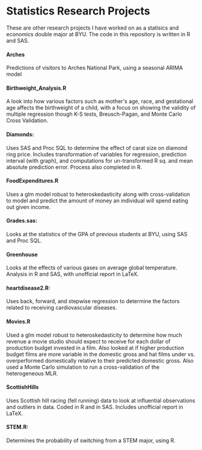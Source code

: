 # Statistics Research Projects
These are other research projects I have worked on as a statisics and economics double major at BYU. The code in this repository is written in R and SAS.


#### Arches
Predictions of visitors to Arches National Park, using a seasonal ARIMA model

#### Birthweight_Analysis.R

A look into how various factors such as mother's age, race, and gestational age affects the birthweight of a child, with a focus on showing the validity of multiple regression though K-S tests, Breusch-Pagan, and Monte Carlo Cross Validation. 

#### Diamonds:
Uses SAS and Proc SQL to determine the effect of carat size on diamond ring price. Includes transformation of variables for regression, prediction interval (with graph), and computations for un-transformed R sq. and mean absolute prediction error. 
Process also completed in R. 


#### FoodExpenditures.R
Uses a glm model robust to heteroskedasticity along with cross-validation to model and predict the amount of money an individual will spend eating out given income.


#### Grades.sas:
Looks at the statistics of the GPA of previous students at BYU, using SAS and Proc SQL. 


#### Greenhouse
Looks at the effects of various gases on average global temperature. Analysis in R and SAS, with unofficial report in LaTeX.


#### heartdisease2.R:
Uses back, forward, and stepwise regression to determine the factors related to receiving cardiovascular  diseases.


#### Movies.R
Used a glm model robust to heteroskedasticity to determine how much revenue a movie studio should expect to receive for each dollar of production budget invested in a film. Also looked at if higher production budget films are more variable in the domestic gross and hat films under vs. overperformed domestically relative to their predicted domestic gross. Also used a Monte Carlo simulation to run a cross-validation of the heterogeneous MLR.

#### ScottishHills
Uses Scottish hill racing (fell running) data to look at influential observations and outliers in data. Coded in R and in SAS. Includes unofficial report in LaTeX. 

#### STEM.R:
Determines the probability of switching from a STEM major, using R. 








